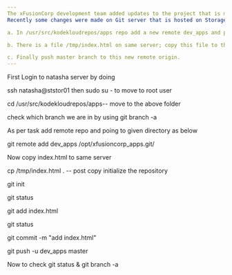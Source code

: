 ```yaml
---
The xFusionCorp development team added updates to the project that is maintained under /opt/apps.git repo and cloned under /usr/src/kodekloudrepos/apps. 
Recently some changes were made on Git server that is hosted on Storage server in Stratos DC. The DevOps team added some new Git remotes, so we need to update remote on /usr/src/kodekloudrepos/apps repository as per details mentioned below:

a. In /usr/src/kodekloudrepos/apps repo add a new remote dev_apps and point it to /opt/xfusioncorp_apps.git repository.

b. There is a file /tmp/index.html on same server; copy this file to the repo and add/commit to master branch.

c. Finally push master branch to this new remote origin.
---
```


First Login to natasha server by doing 

ssh natasha@ststor01 then sudo su - to move to root user

cd /usr/src/kodekloudrepos/apps-- move to the above folder 

check which branch we are in by using 
git branch -a 

As per task add remote repo and poing to given directory as below

git remote add dev_apps /opt/xfusioncorp_apps.git/

Now copy index.html to same server 

cp /tmp/index.html . -- post copy initialize the repository

git init

git status

git add index.html

git status

git commit -m "add index.html"

git push -u dev_apps master

Now to check git status & git branch -a
